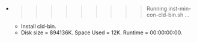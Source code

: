 * >>>>>>>>> Running inst-min-con-cld-bin.sh ...
  * Install cld-bin.
  * Disk size = 894136K. Space Used = 12K. Runtime = 00:00:00:00.
